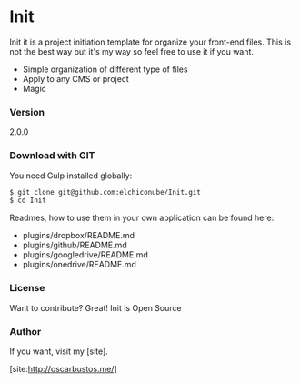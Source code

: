 # Init

Init it is a project initiation template for organize your front-end files. This is not the best way but it's my way so feel free to use it if you want.

  - Simple organization of different type of files
  - Apply to any CMS or project
  - Magic

### Version
2.0.0

### Download with GIT

You need Gulp installed globally:

```sh
$ git clone git@github.com:elchiconube/Init.git
$ cd Init

```

Readmes, how to use them in your own application can be found here:

* plugins/dropbox/README.md
* plugins/github/README.md
* plugins/googledrive/README.md
* plugins/onedrive/README.md

### License

Want to contribute? Great! Init is Open Source 

### Author

If you want, visit my [site].

[site:http://oscarbustos.me/]
